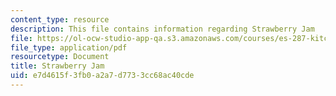 ```yaml
---
content_type: resource
description: This file contains information regarding Strawberry Jam
file: https://ol-ocw-studio-app-qa.s3.amazonaws.com/courses/es-287-kitchen-chemistry-spring-2009/e7d4615f3fb0a2a7d7733cc68ac40cde_MITES_287S09_read08.pdf
file_type: application/pdf
resourcetype: Document
title: Strawberry Jam
uid: e7d4615f-3fb0-a2a7-d773-3cc68ac40cde
---
```

